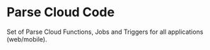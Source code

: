 # Parse Cloud Code
Set of Parse Cloud Functions, Jobs and Triggers for all applications (web/mobile).